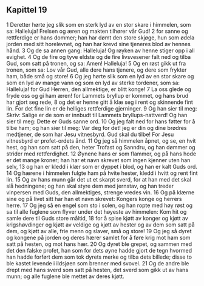 ## Kapittel 19

1 Deretter hørte jeg slik som en sterk lyd av en stor skare i himmelen, som sa: Halleluja! Frelsen og æren og makten tilhører vår Gud!
2 for sanne og rettferdige er hans dommer; han har dømt den store skjøge, hun som ødela jorden med sitt horelevnet, og han har krevd sine tjeneres blod av hennes hånd.
3 Og de sa annen gang: Halleluja! Og røyken av henne stiger opp i all evighet.
4 Og de fire og tyve eldste og de fire livsvesener falt ned og tilba Gud, som satt på tronen, og sa: Amen! Halleluja!
5 Og en røst gikk ut fra tronen, som sa: Lov vår Gud, alle dere hans tjenere, og dere som frykter ham, både små og store!
6 Og jeg hørte slik som en lyd av en stor skare og som en lyd av mange vann og som en lyd av sterke tordener, som sa: Halleluja! for Gud Herren, den allmektige, er blitt konge!
7 La oss glede og fryde oss og gi ham æren! for Lammets bryllup er kommet, og hans brud har gjort seg rede,
8 og det er henne gitt å klæ seg i rent og skinnende fint lin. For det fine lin er de helliges rettferdige gjerninger.
9 Og han sier til meg: Skriv: Salige er de som er innbudt til Lammets bryllups-nattverd! Og han sier til meg: Dette er Guds sanne ord.
10 Og jeg falt ned for hans føtter for å tilbe ham; og han sier til meg: Var deg for det! jeg er din og dine brødres medtjener, de som har Jesu vitnesbyrd. Gud skal du tilbe! For Jesu vitnesbyrd er profet-ordets ånd.
11 Og jeg så himmelen åpnet, og se, en hvit hest, og han som satt på den, heter Trofast og Sanndru, og han dømmer og strider med rettferdighet.
12 Øynene hans er som flammer, og på hans hode er det mange kroner; han har et navn skrevet som ingen kjenner uten han selv,
13 og han er kledd i klær som er dyppet i blod, og han er kalt Guds ord.
14 Og hærene i himmelen fulgte ham på hvite hester, kledd i hvitt og rent fint lin.
15 Og av hans munn går det ut et skarpt sverd, for at han med det skal slå hedningene; og han skal styre dem med jernstav, og han treder vinpersen med Guds, den allmektiges, strenge vredes vin.
16 Og på klærne sine og på livet sitt har han et navn skrevet: Kongers konge og herrers herre.
17 Og jeg så en engel som sto i solen, og han ropte med høy røst og sa til alle fuglene som flyver under det høyeste av himmelen: Kom hit og samle dere til Guds store måltid,
18 for å spise kjøtt av konger og kjøtt av krigshøvdinger og kjøtt av veldige og kjøtt av hester og av dem som satt på dem, og kjøtt av alle, frie menn og slaver, små og store!
19 Og jeg så dyret og kongene på jorden og deres hærer samlet for å føre krig mot ham som satt på hesten, og mot hans hær.
20 Og dyret ble grepet, og sammen med det den falske profet, han som for dets øyne hadde gjort de tegn hvormed han hadde forført dem som tok dyrets merke og tilba dets billede; disse to ble kastet levende i ildsjøen som brenner med svovel.
21 Og de andre ble drept med hans sverd som satt på hesten, det sverd som gikk ut av hans munn; og alle fuglene ble mettet av deres kjøtt.
